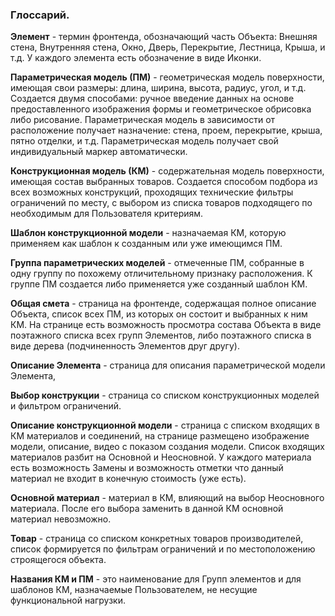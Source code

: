 ### Глоссарий.

**Элемент** - термин фронтенда, обозначающий часть Объекта: Внешняя стена, Внутренняя стена, Окно, Дверь, Перекрытие, Лестница, Крыша, и т.д. У каждого элемента есть обозначение в виде Иконки.

**Параметрическая модель (ПМ)** - геометрическая модель поверхности, имеющая свои размеры: длина, ширина, высота, радиус, угол, и т.д. Создается двумя способами: ручное введение данных на основе предоставленного изображения формы и геометрическое обрисовка либо рисование. Параметрическая модель в зависимости от расположение получает назначение: стена, проем, перекрытие, крыша, пятно отделки, и т.д. Параметрическая модель получает свой индивидуальный  маркер автоматически.

**Конструкционная модель (КМ)** - содержательная модель поверхности, имеющая состав выбранных товаров. Создается способом подбора из всех возможных конструкций, проходящих технические фильтры ограничений по месту, с выбором из списка товаров подходящего по необходимым для Пользователя критериям.

**Шаблон конструкционной модели** - назначаемая КМ, которую применяем как шаблон к созданным или уже имеющимся ПМ.

**Группа параметрических моделей** - отмеченные ПМ, собранные в одну группу по похожему отличительному признаку расположения. К группе ПМ создается либо применяется уже созданный шаблон КМ.

**Общая смета** - страница на фронтенде, содержащая полное описание Объекта, список всех ПМ, из которых он состоит и выбранных к ним КМ. На странице есть возможность просмотра состава Объекта в виде поэтажного списка всех групп Элементов, либо поэтажного списка в виде дерева (подчиненность Элементов друг другу). 

**Описание Элемента** - страница для описания параметрической модели Элемента,

**Выбор конструкции** - страница со списком конструкционных моделей и фильтром ограничений.

**Описание конструкционной модели** - страница с списком входящих в КМ материалов и соединений, на странице размещено изображение модели, описание, видео с показом создания модели. Список входящих материалов разбит на Основной и Неосновной. У каждого материала есть возможность Замены и возможность отметки что данный материал не входит в конечную стоимость (уже есть).

**Основной материал** - материал в КМ, влияющий на выбор Неосновного материала. После его выбора заменить в данной КМ основной материал невозможно.

**Товар**  - страница со списком конкретных товаров производителей, список формируется по фильтрам ограничений и по местоположению строящегося объекта.

**Названия КМ и ПМ** - это наименование для Групп элементов и для шаблонов КМ, назначаемые Пользователем, не несущие функциональной нагрузки.
